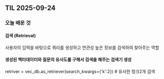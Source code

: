 ## TIL 2025-09-24

### 오늘 배운 것

#### 검색 (Retrieval)
사용자의 입력을 바탕으로 쿼리를 생성하고 연관성 높은 정보를 검색하여 찾아주는 역할

#### 생성된 백터데이터와 질문의 유사도를 구해서 검색을 해주는 검색기 생성
retriver = vec_db.as_retriever(search_kwargs={'k':2}) # 유사한 청크2개 검색
